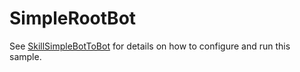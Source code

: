 ﻿# SimpleRootBot

See [SkillSimpleBotToBot](../) for details on how to configure and run this sample.